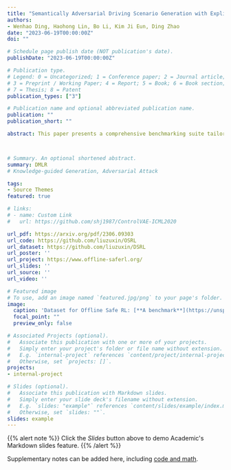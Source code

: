 ```yaml
---
title: "Semantically Adversarial Driving Scenario Generation with Explicit Knowledge Integration"
authors:
- Wenhao Ding, Haohong Lin, Bo Li, Kim Ji Eun, Ding Zhao
date: "2023-06-19T00:00:00Z"
doi: ""

# Schedule page publish date (NOT publication's date).
publishDate: "2023-06-19T00:00:00Z"

# Publication type.
# Legend: 0 = Uncategorized; 1 = Conference paper; 2 = Journal article;
# 3 = Preprint / Working Paper; 4 = Report; 5 = Book; 6 = Book section;
# 7 = Thesis; 8 = Patent
publication_types: ["3"]

# Publication name and optional abbreviated publication name.
publication: ""
publication_short: ""

abstract: This paper presents a comprehensive benchmarking suite tailored to offline safe reinforcement learning (RL) challenges, aiming to foster progress in the development and evaluation of safe learning algorithms in both the training and deployment phases. Our benchmark suite contains three packages, 1) expertly crafted safe policies, 2) D4RL-styled datasets along with environment wrappers, and 3) high-quality offline safe RL baseline implementations. We feature a methodical data collection pipeline powered by advanced safe RL algorithms, which facilitates the generation of diverse datasets across 38 popular safe RL tasks, from robot control to autonomous driving. We further introduce an array of data post-processing filters, capable of modifying each dataset's diversity, thereby simulating various data collection conditions. Additionally, we provide elegant and extensible implementations of prevalent offline safe RL algorithms to accelerate research in this area. Through extensive experiments with over 50000 CPU and 800 GPU hours of computations, we evaluate and compare the performance of these baseline algorithms on the collected datasets, offering insights into their strengths, limitations, and potential areas of improvement. Our benchmarking framework serves as a valuable resource for researchers and practitioners, facilitating the development of more robust and reliable offline safe RL solutions in safety-critical applications.



# Summary. An optional shortened abstract.
summary: DMLR
# Knowledge-guided Generation, Adversarial Attack

tags:
- Source Themes
featured: true

# links:
# - name: Custom Link
#   url: https://github.com/shj1987/ControlVAE-ICML2020

url_pdf: https://arxiv.org/pdf/2306.09303
url_code: https://github.com/liuzuxin/OSRL
url_dataset: https://github.com/liuzuxin/DSRL
url_poster: ''
url_project: https://www.offline-saferl.org/
url_slides: ''
url_source: ''
url_video: ''

# Featured image
# To use, add an image named `featured.jpg/png` to your page's folder. 
image:
  caption: 'Dataset for Offline Safe RL: [**A benchmark**](https://unsplash.com/photos/s9CC2SKySJM)'
  focal_point: ""
  preview_only: false

# Associated Projects (optional).
#   Associate this publication with one or more of your projects.
#   Simply enter your project's folder or file name without extension.
#   E.g. `internal-project` references `content/project/internal-project/index.md`.
#   Otherwise, set `projects: []`.
projects:
- internal-project

# Slides (optional).
#   Associate this publication with Markdown slides.
#   Simply enter your slide deck's filename without extension.
#   E.g. `slides: "example"` references `content/slides/example/index.md`.
#   Otherwise, set `slides: ""`.
slides: example
---
```


{{% alert note %}}
Click the *Slides* button above to demo Academic's Markdown slides feature.
{{% /alert %}}

Supplementary notes can be added here, including [code and math](https://sourcethemes.com/academic/docs/writing-markdown-latex/).
